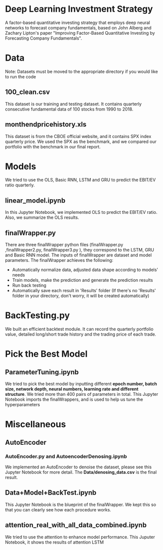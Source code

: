 # Deep Learning Investment Strategy
A factor-based quantitative investing strategy that employs deep neural networks to forecast company fundamentals, based on John Alberg and Zachary Lipton's paper "Improving Factor-Based Quantitative Investing by Forecasting Company Fundamentals".

# Data
Note: Datasets must be moved to the appropriate directory if you would like to run the code

## 100_clean.csv
This dataset is our training and testing dataset. It contains quarterly consecutive fundamental data of 100 stocks from 1990 to 2018.

## monthendpricehistory.xls
This dataset is from the CBOE official website, and it contains SPX index quarterly price. We used the SPX as the benchmark, and we compared our portfolio with the benchmark in our final report.

# Models
We tried to use the OLS, Basic RNN, LSTM and GRU to predict the EBIT/EV ratio quarterly. 

## linear_model.ipynb
In this Jupyter Notebook, we implemented OLS to predict the EBIT/EV ratio. Also, we summarize the OLS results.

## finalWrapper.py 
There are three finalWrapper python files (finalWrapper.py ,finalWrapper2.py, finalWrapper3.py ), they correspond to the LSTM, GRU and Basic RNN model. The inputs of finalWrapper are dataset and model parameters. The finalWrapper achieves the following: 

* Automatically normalize data, adjusted data shape according to models' needs
* Train models, make the prediction and generate the prediction results
* Run back testing 
* Automatically save each result in 'Results' folder  (If there's no 'Results' folder in your directory, don't worry, it will be created automatically)

# BackTesting.py
We built an efficient backtest module. It can record the quarterly portfolio value, detailed long/short trade history and the trading price of each trade.

# Pick the Best Model

## ParameterTuning.ipynb
We tried to pick the best model by inputting different **epoch number, batch size, network depth, neural numbers, learning rate and different structure**. We tried more than 400 pairs of parameters in total. This Jupyter Notebook imports the finalWrappers, and is used to help us tune the hyperparameters

# Miscellaneous

## AutoEncoder
### AutoEncoder.py and AutoencoderDenosing.ipynb

We implemented an AutoEncoder to denoise the dataset, please see this Jupyter Notebook for more detail. The **Data/denosing_data.csv** is the final result.

## Data+Model+BackTest.ipynb
This Jupyter Notebook is the blueprint of the finalWrapper. We kept this so that you can clearly see how each procedure works.

## attention_real_with_all_data_combined.ipynb
We tried to use the attention to enhance model performance. This Juputer Notebook, it shows the results of attention LSTM
